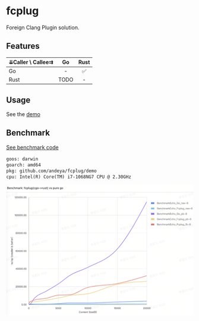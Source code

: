 # fcplug

Foreign Clang Plugin solution.

## Features

| ⇊Caller \ Callee⇉ |  Go  | Rust |
|-------------------|:----:|:----:|
| Go                |  -   |  ✅   |
| Rust              | TODO |  -   |

## Usage

See the [demo](./demo)

## Benchmark

[See benchmark code](./demo/main_test.go)

```text
goos: darwin
goarch: amd64
pkg: github.com/andeya/fcplug/demo
cpu: Intel(R) Core(TM) i7-1068NG7 CPU @ 2.30GHz
```

![Benchmark: fcplug(cgo->rust) vs pure go](doc/benchmark.png)
